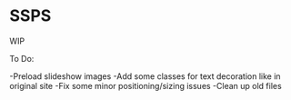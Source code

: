 # SSPS

WIP

To Do:

-Preload slideshow images
-Add some classes for text decoration like in original site
-Fix some minor positioning/sizing issues
-Clean up old files
